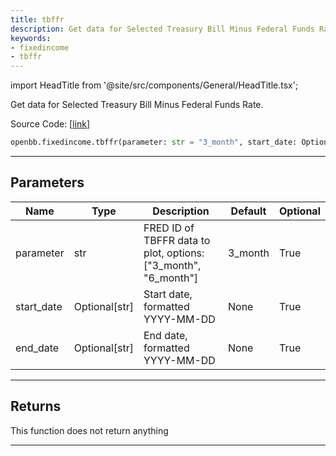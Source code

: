 ```yaml
---
title: tbffr
description: Get data for Selected Treasury Bill Minus Federal Funds Rate
keywords:
- fixedincome
- tbffr
---
```


import HeadTitle from '@site/src/components/General/HeadTitle.tsx';

<HeadTitle title="fixedincome.tbffr - Reference | OpenBB SDK Docs" />

Get data for Selected Treasury Bill Minus Federal Funds Rate.

Source Code: [[link](https://github.com/OpenBB-finance/OpenBBTerminal/tree/main/openbb_terminal/fixedincome/fred_model.py#L1045)]

```python wordwrap
openbb.fixedincome.tbffr(parameter: str = "3_month", start_date: Optional[str] = None, end_date: Optional[str] = None)
```

---

## Parameters

| Name | Type | Description | Default | Optional |
| ---- | ---- | ----------- | ------- | -------- |
| parameter | str | FRED ID of TBFFR data to plot, options: ["3_month", "6_month"] | 3_month | True |
| start_date | Optional[str] | Start date, formatted YYYY-MM-DD | None | True |
| end_date | Optional[str] | End date, formatted YYYY-MM-DD | None | True |


---

## Returns

This function does not return anything

---

